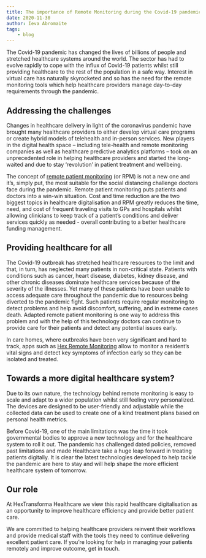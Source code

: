 ```yaml
---
title: The importance of Remote Monitoring during the Covid-19 pandemic
date: 2020-11-30
author: Ieva Abromaite
tags:
    - blog
---
```


The Covid-19 pandemic has changed the lives of billions of people and stretched healthcare systems around the world. The sector has had to evolve rapidly to cope with the influx of Covid-19 patients whilst still providing healthcare to the rest of the population in a safe way. Interest in virtual care has naturally skyrocketed and so has the need for the remote monitoring tools which help healthcare providers manage day-to-day requirements through the pandemic.

## Addressing the challenges
Changes in healthcare delivery in light of the coronavirus pandemic have brought many healthcare providers to either develop virtual care programs or create hybrid models of telehealth and in-person services. New players in the digital health space – including tele-health and remote monitoring companies as well as healthcare predictive analytics platforms – took on an unprecedented role in helping healthcare providers and started the long-waited and due to stay ‘revolution’ in patient treatment and wellbeing.

The concept of [remote patient monitoring](https://www.hexhealthcare.com/blog/what-is-remote-monitoring/) (or RPM) is not a new one and it’s, simply put, the most suitable for the social distancing challenge doctors face during the pandemic. Remote patient monitoring puts patients and doctors into a win-win situation. Cost and time reduction are the two biggest topics in healthcare digitalisation and RPM greatly reduces the time, need, and cost of frequent traveling visits to GPs and hospitals whilst allowing clinicians to keep track of a patient’s conditions and deliver services quickly as needed - overall contributing to a better healthcare funding management.

## Providing healthcare for all
The Covid-19 outbreak has stretched healthcare resources to the limit and that, in turn, has neglected many patients in non-critical state. Patients with conditions such as cancer, heart disease, diabetes, kidney disease, and other chronic diseases dominate healthcare services because of the severity of the illnesses. Yet many of these patients have been unable to access adequate care throughout the pandemic due to resources being diverted to the pandemic fight. Such patients require regular monitoring to detect problems and help avoid discomfort, suffering, and in extreme cases death. Adapted remote patient monitoring is one way to address this problem and with the help of this technology doctors can continue to provide care for their patients and detect any potential issues early.

In care homes, where outbreaks have been very significant and hard to track, apps such as [Hex Remote Monitoring](https://www.hexhealthcare.com/blog/hex-remote-monitoring-app/) allow to monitor a resident’s vital signs and detect key symptoms of infection early so they can be isolated and treated.

## Towards a more digital healthcare system?
Due to its own nature, the technology behind remote monitoring is easy to scale and adapt to a wider population whilst still feeling very personalized. The devices are designed to be user-friendly and adjustable while the collected data can be used to create one of a kind treatment plans based on personal health metrics.

Before Covid-19, one of the main limitations was the time it took governmental bodies to approve a new technology and for the healthcare system to roll it out. The pandemic has challenged dated policies, removed past limitations and made Healthcare take a huge leap forward in treating patients digitally. It is clear the latest technologies developed to help tackle the pandemic are here to stay and will help shape the more efficient healthcare system of tomorrow.

## Our role
At HexTransforma Healthcare we view this rapid healthcare digitalisation as an opportunity to improve healthcare efficiency and provide better patient care.

We are committed to helping healthcare providers reinvent their workflows and provide medical staff with the tools they need to continue delivering excellent patient care. If you’re looking for help in managing your patients remotely and improve outcome, get in touch.
